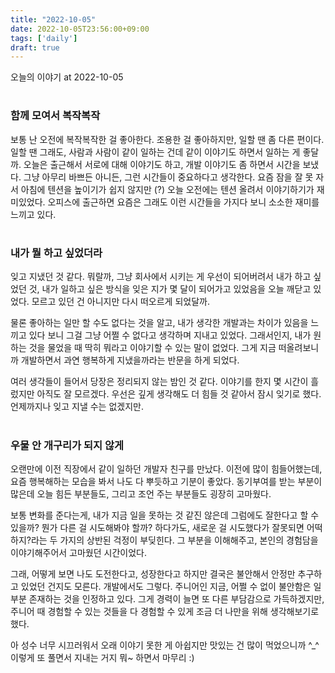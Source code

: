 ```yaml
---
title: "2022-10-05"
date: 2022-10-05T23:56:00+09:00
tags: ['daily']
draft: true
---
```

오늘의 이야기 at 2022-10-05
<!--more--> 

#
### 함께 모여서 복작복작
보통 난 오전에 복작복작한 걸 좋아한다. 
조용한 걸 좋아하지만, 일할 땐 좀 다른 편이다. 
일할 땐 그래도, 사람과 사람이 같이 일하는 건데 같이 이야기도 하면서 일하는 게 좋달까. 
오늘은 출근해서 서로에 대해 이야기도 하고, 개발 이야기도 좀 하면서 시간을 보냈다. 
그냥 아무리 바쁘든 아니든, 그런 시간들이 중요하다고 생각한다. 
요즘 잠을 잘 못 자서 아침에 텐션을 높이기가 쉽지 않지만 (?) 
오늘 오전에는 텐션 올려서 이야기하기가 재미있었다. 
오피스에 출근하면 요즘은 그래도 이런 시간들을 가지다 보니 소소한 재미를 느끼고 있다.


#
### 내가 뭘 하고 싶었더라
잊고 지냈던 것 같다. 
뭐랄까, 그냥 회사에서 시키는 게 우선이 되어버려서 내가 하고 싶었던 것, 내가 일하고 싶은 방식을 잊은 지가 몇 달이 되어가고 있었음을 오늘 깨닫고 있었다.
모르고 있던 건 아니지만 다시 떠오르게 되었달까.

물론 좋아하는 일만 할 수도 없다는 것을 알고, 내가 생각한 개발과는 차이가 있음을 느끼고 있다 보니 그걸 그냥 어쩔 수 없다고 생각하며 지내고 있었다. 
그래서인지, 내가 원하는 것을 물었을 때 딱히 뭐라고 이야기할 수 있는 말이 없었다. 
그게 지금 떠올려보니까 개발하면서 과연 행복하게 지냈을까라는 반문을 하게 되었다.

여러 생각들이 들어서 당장은 정리되지 않는 밤인 것 같다. 
이야기를 한지 몇 시간이 흘렀지만 아직도 잘 모르겠다. 
우선은 깊게 생각해도 더 힘들 것 같아서 잠시 잊기로 했다. 
언제까지나 잊고 지낼 수는 없겠지만.


#
### 우물 안 개구리가 되지 않게
오랜만에 이전 직장에서 같이 일하던 개발자 친구를 만났다. 
이전에 많이 힘들어했는데, 요즘 행복해하는 모습을 봐서 나도 다 뿌듯하고 기분이 좋았다. 
동기부여를 받는 부분이 많은데 오늘 힘든 부분들도, 그리고 조언 주는 부분들도 굉장히 고마웠다.

보통 변화를 준다는게, 내가 지금 일을 못하는 것 같진 않은데 그럼에도 잘한다고 할 수 있을까? 뭔가 다른 걸 시도해봐야 할까? 하다가도, 새로운 걸 시도했다가 잘못되면 어떡하지?라는 두 가지의 상반된 걱정이 부딪힌다. 
그 부분을 이해해주고, 본인의 경험담을 이야기해주어서 고마웠던 시간이었다. 

그래, 어떻게 보면 나도 도전한다고, 성장한다고 하지만 결국은 불안해서 안정만 추구하고 있었던 건지도 모른다. 
개발에서도 그렇다. 
주니어인 지금, 어쩔 수 없이 불안함은 일부분 존재하는 것을 인정하고 있다. 
그게 경력이 늘면 또 다른 부담감으로 가득하겠지만, 주니어 때 경험할 수 있는 것들을 다 경험할 수 있게 조금 더 나만을 위해 생각해보기로 했다.

아 성수 너무 시끄러워서 오래 이야기 못한 게 아쉽지만 맛있는 건 많이 먹었으니까 ^_^ 
이렇게 또 풀면서 지내는 거지 뭐~ 하면서 마무리 :) 


